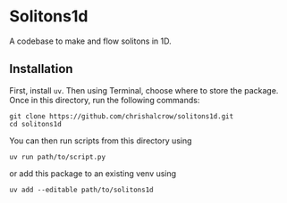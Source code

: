 # Solitons1d

A codebase to make and flow solitons in 1D.

## Installation

First, install `uv`. Then using Terminal, choose where to store the package. Once in this directory, run the following commands:

```
git clone https://github.com/chrishalcrow/solitons1d.git
cd solitons1d
```

You can then run scripts from this directory using

```
uv run path/to/script.py
```

or add this package to an existing venv using 

```
uv add --editable path/to/solitons1d
```